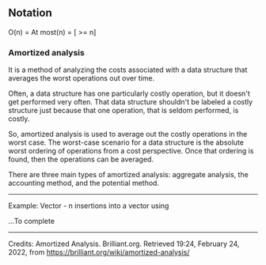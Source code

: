 ## Notation

O(n) = At most(n) = [ >= n]



### Amortized analysis
It is a method of analyzing the costs associated with a data structure that averages the worst operations out over time. 

Often, a data structure has one particularly costly operation, but it doesn't get performed very often. That data structure shouldn't be labeled a costly structure just because that one operation, that is seldom performed, is costly.

So, amortized analysis is used to average out the costly operations in the worst case. The worst-case scenario for a data structure is the absolute worst ordering of operations from a cost perspective. Once that ordering is found, then the operations can be averaged.

There are three main types of amortized analysis: aggregate analysis, the accounting method, and the potential method.

---
Example: Vector - n insertions into a vector using 

...To complete

---
Credits: 
Amortized Analysis. Brilliant.org. Retrieved 19:24, February 24, 2022, from https://brilliant.org/wiki/amortized-analysis/
